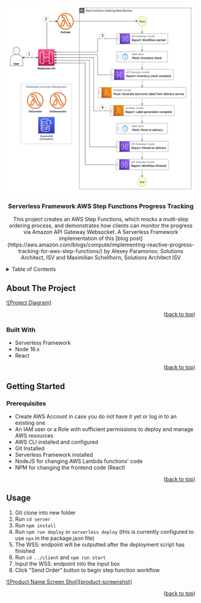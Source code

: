 <!-- PROJECT LOGO -->
<br />
<div align="center">
    <img src="https://github.com/HTLuff/serverless-aws-step-functions-progress-tracking/blob/main/diagram.png?raw=true" alt="Logo" width="500" height="500">

  <h3 align="center">Serverless Framework AWS Step Functions Progress Tracking</h3>

  <p align="center">This project creates an AWS Step Functions, which mocks a mutli-step ordering process, and demonstrates how clients can monitor the progress via Amazon API Gateway Websocket. A Serverless Framework implementation of this [blog post](https://aws.amazon.com/blogs/compute/implementing-reactive-progress-tracking-for-aws-step-functions/) by Alexey Paramonov, Solutions Architect, ISV and Maximilian Schellhorn, Solutions Architect ISV</p>
</div>

<!-- TABLE OF CONTENTS -->
<details>
  <summary>Table of Contents</summary>
  <ol>
    <li>
      <a href="#about-the-project">About The Project</a>
      <ul>
        <li><a href="#built-with">Built With</a></li>
      </ul>
    </li>
    <li>
      <a href="#getting-started">Getting Started</a>
      <ul>
        <li><a href="#prerequisites">Prerequisites</a></li>
      </ul>
    </li>
    <li><a href="#usage">Usage</a></li>
  </ol>
</details>

<!-- ABOUT THE PROJECT -->
## About The Project

[![Project Diagram]](diagram.png)

<p align="right">(<a href="#readme-top">back to top</a>)</p>

### Built With

- Serverless Framework
- Node 16.x
- React

<p align="right">(<a href="#readme-top">back to top</a>)</p>

<!-- GETTING STARTED -->
## Getting Started

### Prerequisites

- Create AWS Account in case you do not have it yet or log in to an existing one
- An IAM user or a Role with sufficient permissions to deploy and manage AWS resources
- AWS CLI installed and configured
- Git Installed
- Serverless Framework installed
- NodeJS for changing AWS Lambda functions' code
- NPM for changing the frontend code (React)

<p align="right">(<a href="#readme-top">back to top</a>)</p>

<!-- USAGE EXAMPLES -->
## Usage

1. Git clone into new folder
2. Run `cd server`
3. Run `npm install`
4. Run `npm run deploy` or `serverless deploy` (this is currently configured to use `npx` in the package.json file)
5. The WSS: endpoint will be outputted after the deployment script has finished
6. Run `cd ../client` and `npm run start`
7. Input the WSS: endpoint into the input box
8. Click "Send Order" button to begin step function workflow

[![Product Name Screen Shot][product-screenshot]](blog_frontend_overview.gif)

<p align="right">(<a href="#readme-top">back to top</a>)</p>
